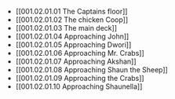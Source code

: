 - [[001.02.01.01 The Captains floor]]
- [[001.02.01.02 The chicken Coop]]
- [[001.02.01.03 The main deck]]
- [[001.02.01.04 Approaching John]]
- [[001.02.01.05 Approaching Dwori]]
- [[001.02.01.06 Approaching Mr. Crabs]]
- [[001.02.01.07 Approaching Akshan]]
- [[001.02.01.08 Approaching Shaun the Sheep]]
- [[001.02.01.09 Approaching the Crabs]]
- [[001.02.01.10 Approaching Shaunella]]